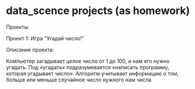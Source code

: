 # data_scence projects (as homework)
Проекты

Проект 1: Игра "Угадай число!"

Описание проекта:

Компьютер загадывает целое число от 1 до 100, и нам его нужно угадать. Под «угадать» подразумевается «написать программу, которая угадывает число».
Алгоритм учитывает информацию о том, больше или меньше случайное число нужного нам числа
